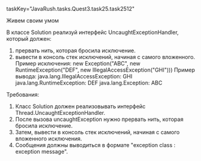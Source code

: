taskKey="JavaRush.tasks.Quest3.task25.task2512"

Живем своим умом

В классе Solution реализуй интерфейс UncaughtExceptionHandler, который должен:
1. прервать нить, которая бросила исключение.
2. вывести в консоль стек исключений, начиная с самого вложенного.
Пример исключения: new Exception("ABC", new RuntimeException("DEF", new IllegalAccessException("GHI")))
Пример вывода:
java.lang.IllegalAccessException: GHI
java.lang.RuntimeException: DEF
java.lang.Exception: ABC


Требования:
1.	Класс Solution должен реализовывать интерфейс Thread.UncaughtExceptionHandler.
2.	После вызова uncaughtException нужно прервать нить, которая бросила исключение.
3.	Затем, вывести в консоль стек исключений, начиная с самого вложенного исключения.
4.	Сообщения должны выводиться в формате "exception class : exception message".


